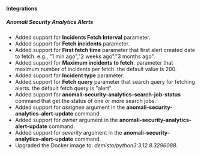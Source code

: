 
#### Integrations

##### Anomali Security Analytics Alerts

- Added support for **Incidents Fetch Interval** parameter.
- Added support for **Fetch incidents** parameter.
- Added support for **First fetch time** parameter that first alert created date to fetch. e.g., "1 min ago","2 weeks ago","3 months ago".
- Added support for **Maximum incidents to fetch.** parameter that maximum number of incidents per fetch. the default value is 200.
- Added support for **Incident type** parameter.
- Added support for **Fetch query** parameter that search query for fetching alerts. the default fetch query is "alert".
- Added support for **anomali-security-analytics-search-job-status** command that get the status of one or more search jobs.
- Added support for *assignee* argument in the **anomali-security-analytics-alert-update** command.
- Added support for *owner* argument in the **anomali-security-analytics-alert-update** command.
- Added support for *severity* argument in the **anomali-security-analytics-alert-update** command.
- Upgraded the Docker image to: *demisto/python3:3.12.8.3296088*.